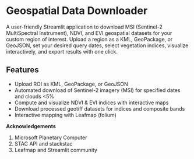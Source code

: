 # Geospatial Data Downloader
A user-friendly Streamlit application to download MSI (Sentinel-2 MultiSpectral Instrument), NDVI, and EVI geospatial datasets for your custom region of interest. Upload a region as a KML, GeoPackage, or GeoJSON, set your desired query dates, select vegetation indices, visualize interactively, and export results with one click.

## Features
- Upload ROI as KML, GeoPackage, or GeoJSON
- Automated download of Sentinel-2 imagery (MSI) for specified dates and clouds <5%
- Compute and visualize NDVI & EVI indices with interactive maps
- Download processed geotiff datasets for indices and composite bands
- Interactive mapping with Leafmap (folium)


**Acknowledgements**
1. Microsoft Planetary Computer
2. STAC API and stackstac
3. Leafmap and Streamlit community

